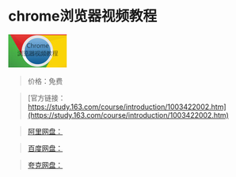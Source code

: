 # chrome浏览器视频教程

![img](../../../assets/study163/free/6631893498931491295.jpg)

> 价格：免费

> [官方链接：https://study.163.com/course/introduction/1003422002.htm](https://study.163.com/course/introduction/1003422002.htm)

> [阿里网盘：]()

> [百度网盘：]()

> [夸克网盘：]()
